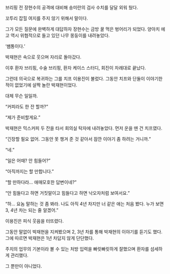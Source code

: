 브리핑 전 장현수의 공격에 대비해 송미란의 검사 수치를 달달 외워 뒀다.

꼬투리 잡힐 여지를 주지 않기 위해서 말이다.

그가 모든 질문에 완벽하게 대답하자 장현수는 금방 꿀 먹은 벙어리가 되었다. 양아치 에고 역시 위협적으로 들고 있던 나무 몽둥이를 내려놓았다.

‘쌤통이다.’

박재현은 속으로 웃으며 자리로 돌아갔다.

이후 환자 브리핑, 수술 브리핑, 환자 케이스 스터디, 회진이 차례대로 끝났다.

그런데 의국으로 복귀하는 그를 치프 이용진이 불렀다. 그동안 치프와 단둘이 이야기한 적이 없었기에 살짝 놀란 박재현이었다.

대체 무슨 일일까.

“커피라도 한 잔 할까?”

“제가 준비할게요.”

박재현은 믹스커피 두 잔을 타서 회의실 탁자에 내려놓았다. 먼저 운을 뗀 건 치프였다.

“긴장할 필요 없어. 그동안 못 챙겨 준 것 같아서 잠깐 이야기 좀 하려는 거니까.”

“네.”

“일은 어때? 안 힘들어?”

“아직까지는 할 만합니다.”

“할 만하다라… 애매모호한 답변이네?”

“안 힘들다고 하면 거짓말이고 힘들다고 하면 낙오자처럼 보여서요.”

“하… 요놈 말하는 것 좀 봐라. 나도 아직 4년 차지만 너 같은 애는 처음 봤다. 누가 보면 3, 4년 차는 되는 줄 알겠어.”

이용진은 피식 웃음을 터뜨렸다.

그동안 말없이 박재현을 지켜봤으며 2, 3년 차를 통해 박재현의 이야기를 듣기도 했다. 그에 따르면 박재현은 1년 차답지 않게 단단했다.

주치의 업무의 기본이라 볼 수 있는 처방 입력을 빠릿빠릿하게 잘했으며 환자를 섬세하게 관리했다.

그 뿐만이 아니었다.